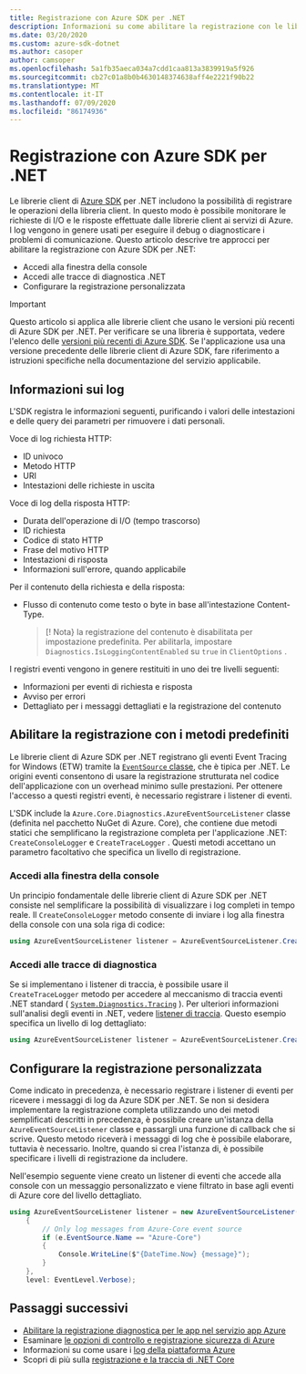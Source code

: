 ```yaml
---
title: Registrazione con Azure SDK per .NET
description: Informazioni su come abilitare la registrazione con le librerie client di Azure SDK per .NET
ms.date: 03/20/2020
ms.custom: azure-sdk-dotnet
ms.author: casoper
author: camsoper
ms.openlocfilehash: 5a1fb35aeca034a7cdd1caa813a3839919a5f926
ms.sourcegitcommit: cb27c01a8b0b4630148374638aff4e2221f90b22
ms.translationtype: MT
ms.contentlocale: it-IT
ms.lasthandoff: 07/09/2020
ms.locfileid: "86174936"
---
```

# <a name="logging-with-the-azure-sdk-for-net"></a>Registrazione con Azure SDK per .NET

Le librerie client di [Azure SDK](https://azure.microsoft.com/downloads/) per .NET includono la possibilità di registrare le operazioni della libreria client. In questo modo è possibile monitorare le richieste di I/O e le risposte effettuate dalle librerie client ai servizi di Azure. I log vengono in genere usati per eseguire il debug o diagnosticare i problemi di comunicazione. Questo articolo descrive tre approcci per abilitare la registrazione con Azure SDK per .NET:

- Accedi alla finestra della console
- Accedi alle tracce di diagnostica .NET
- Configurare la registrazione personalizzata

> [!IMPORTANT]
> Questo articolo si applica alle librerie client che usano le versioni più recenti di Azure SDK per .NET. Per verificare se una libreria è supportata, vedere l'elenco delle [versioni più recenti di Azure SDK](https://azure.github.io/azure-sdk/releases/latest/index.html). Se l'applicazione usa una versione precedente delle librerie client di Azure SDK, fare riferimento a istruzioni specifiche nella documentazione del servizio applicabile.

## <a name="log-information"></a>Informazioni sui log

L'SDK registra le informazioni seguenti, purificando i valori delle intestazioni e delle query dei parametri per rimuovere i dati personali.

Voce di log richiesta HTTP:

- ID univoco
- Metodo HTTP
- URI
- Intestazioni delle richieste in uscita

Voce di log della risposta HTTP:

- Durata dell'operazione di I/O (tempo trascorso)
- ID richiesta
- Codice di stato HTTP
- Frase del motivo HTTP
- Intestazioni di risposta
- Informazioni sull'errore, quando applicabile

Per il contenuto della richiesta e della risposta:

- Flusso di contenuto come testo o byte in base all'intestazione Content-Type.
     > [! Nota} la registrazione del contenuto è disabilitata per impostazione predefinita. Per abilitarla, impostare `Diagnostics.IsLoggingContentEnabled` su `true` in `ClientOptions` .

I registri eventi vengono in genere restituiti in uno dei tre livelli seguenti:

- Informazioni per eventi di richiesta e risposta
- Avviso per errori
- Dettagliato per i messaggi dettagliati e la registrazione del contenuto

## <a name="enable-logging-with-built-in-methods"></a>Abilitare la registrazione con i metodi predefiniti

Le librerie client di Azure SDK per .NET registrano gli eventi Event Tracing for Windows (ETW) tramite la [ `EventSource` classe](/dotnet/api/system.diagnostics.tracing.eventsource), che è tipica per .NET. Le origini eventi consentono di usare la registrazione strutturata nel codice dell'applicazione con un overhead minimo sulle prestazioni. Per ottenere l'accesso a questi registri eventi, è necessario registrare i listener di eventi.

L'SDK include la `Azure.Core.Diagnostics.AzureEventSourceListener` classe (definita nel pacchetto NuGet di Azure. Core), che contiene due metodi statici che semplificano la registrazione completa per l'applicazione .NET: `CreateConsoleLogger` e `CreateTraceLogger` . Questi metodi accettano un parametro facoltativo che specifica un livello di registrazione.

### <a name="log-to-the-console-window"></a>Accedi alla finestra della console

Un principio fondamentale delle librerie client di Azure SDK per .NET consiste nel semplificare la possibilità di visualizzare i log completi in tempo reale. Il `CreateConsoleLogger` metodo consente di inviare i log alla finestra della console con una sola riga di codice:

```csharp
using AzureEventSourceListener listener = AzureEventSourceListener.CreateConsoleLogger();
```

### <a name="log-to-diagnostic-traces"></a>Accedi alle tracce di diagnostica

Se si implementano i listener di traccia, è possibile usare il `CreateTraceLogger` metodo per accedere al meccanismo di traccia eventi .NET standard ( [`System.Diagnostics.Tracing`](/dotnet/api/system.diagnostics.tracing) ). Per ulteriori informazioni sull'analisi degli eventi in .NET, vedere [listener di traccia](/dotnet/framework/debug-trace-profile/trace-listeners). Questo esempio specifica un livello di log dettagliato:

```csharp
using AzureEventSourceListener listener = AzureEventSourceListener.CreateTraceLogger(EventLevel.Verbose);
```

## <a name="configure-custom-logging"></a>Configurare la registrazione personalizzata

Come indicato in precedenza, è necessario registrare i listener di eventi per ricevere i messaggi di log da Azure SDK per .NET. Se non si desidera implementare la registrazione completa utilizzando uno dei metodi semplificati descritti in precedenza, è possibile creare un'istanza della `AzureEventSourceListener` classe e passargli una funzione di callback che si scrive. Questo metodo riceverà i messaggi di log che è possibile elaborare, tuttavia è necessario. Inoltre, quando si crea l'istanza di, è possibile specificare i livelli di registrazione da includere.

Nell'esempio seguente viene creato un listener di eventi che accede alla console con un messaggio personalizzato e viene filtrato in base agli eventi di Azure core del livello dettagliato.

```csharp
using AzureEventSourceListener listener = new AzureEventSourceListener((e, message) =>
    {
        // Only log messages from Azure-Core event source
        if (e.EventSource.Name == "Azure-Core")
        {
            Console.WriteLine($"{DateTime.Now} {message}");
        }
    },
    level: EventLevel.Verbose);
```

## <a name="next-steps"></a>Passaggi successivi

- [Abilitare la registrazione diagnostica per le app nel servizio app Azure](/azure/app-service/troubleshoot-diagnostic-logs)
- Esaminare [le opzioni di controllo e registrazione sicurezza di Azure](/azure/security/fundamentals/log-audit)
- Informazioni su come usare i [log della piattaforma Azure](/azure/azure-monitor/platform/platform-logs-overview)
- Scopri di più sulla [registrazione e la traccia di .NET Core](/dotnet/core/diagnostics/logging-tracing)
